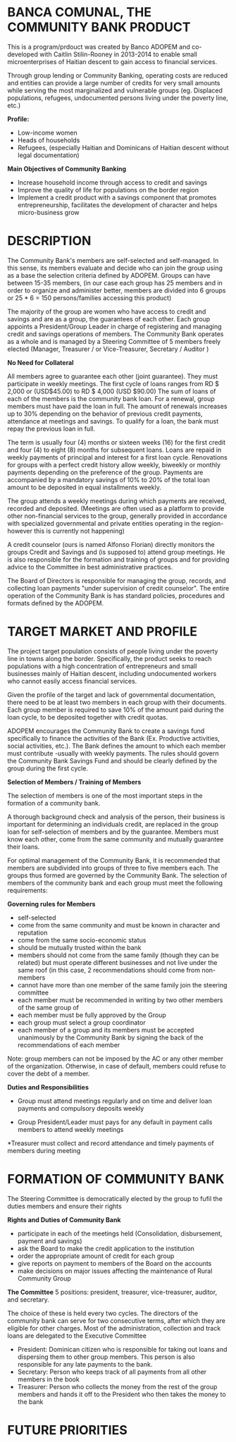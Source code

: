 # BANCA COMUNAL, THE COMMUNITY BANK PRODUCT
 
This is a program/prdouct was created by Banco ADOPEM and co-developed with Caitlin Stilin-Rooney in 2013-2014 to enable small microenterprises of Haitian descent to gain access to financial services.

Through group lending or Community Banking, operating costs are reduced and entities can provide a large number of credits for very small amounts while serving the most marginalized and vulnerable groups (eg. Displaced populations, refugees, undocumented persons living under the poverty line, etc.) 

**Profile:** 
* Low-income women
* Heads of households
* Refugees, (especially Haitian and Dominicans of Haitian descent without legal documentation) 

**Main Objectives of Community Banking**
* Increase household income through access to credit and savings 
* Improve the quality of life for populations on the border region 
* Implement a credit product with a savings component that promotes entrepreneurship, facilitates the
development of character and helps micro-business grow


# DESCRIPTION

The Community Bank's members are self-selected and self-managed. In this sense, its members evaluate
and decide who can join the group using as a base the selection criteria defined by ADOPEM. Groups can have between 15-35 members, (in our case each group has 25 members and in order to organize and administer better, members are divided into 6 groups or 25 * 6 = 150 persons/families accessing this product)

The majority of the group are women who have access to credit and savings and are as a group, the
guarantees of each other. Each group appoints a President/Group Leader in charge of registering and managing credit and savings
operations of members. The Community Bank operates as a whole and is managed by a Steering Committee
of 5 members freely elected (Manager, Treasurer / or Vice-Treasurer, Secretary /  Auditor )


**No Need for Collateral**

All members agree to guarantee each other (joint guarantee). They must participate in weekly meetings. The first cycle of loans ranges from RD $ 2,000 or (USD$45.00) to RD $ 4,000 (USD $90.00) The sum of loans of each of the members is the community bank loan. For a renewal, group members must have paid the loan in full. The amount of renewals
increases up to 30% depending on the behavior of previous credit payments, attendance at meetings
and savings. To qualify for a loan, the bank must repay the previous loan in full.

The term is usually four (4) months or sixteen weeks (16) for the first credit and four (4) to eight
(8) months for subsequent loans. Loans are repaid in weekly payments of principal and interest for a
first loan cycle. Renovations for groups with a perfect credit history allow weekly, biweekly or monthly
payments depending on the preference of the group. Payments are accompanied by a mandatory savings
of 10% to 20% of the total loan amount to be deposited in equal installments weekly.

The group attends a weekly meetings during which payments are received, recorded
and deposited. (Meetings are often used as a platform to provide other non-financial services to the group, generally provided in accordance with specialized governmental and private entities operating in the region- however this is currently not happening)

A credit counselor (ours is named Alfonso Florian) directly monitors the groups Credit and Savings and (is supposed to) attend group meetings. He is
also responsible for the formation and training of groups and for providing advice to the Committee in best administrative practices.

The Board of Directors is responsible for managing the group, records, and collecting loan payments
"under supervision of credit counselor". The entire operation of the Community Bank is has standard
policies, procedures and formats defined by the ADOPEM.


# TARGET MARKET AND PROFILE

The project target population consists of people living under the poverty line in towns along the
border. Specifically, the product seeks to reach populations with a high concentration of
entrepreneurs and small businesses mainly of Haitian descent, including undocumented workers who cannot easily access  financial services. 

Given the profile of the target and lack of governmental documentation, there need to be at least
two members in each group with their documents. Each group member is required to save 10% of the amount paid during the loan cycle, to be deposited
together with credit quotas.


ADOPEM encourages the Community Bank to create a savings fund specifically to finance the
activities of the Bank (Ex. Productive activities, social activities, etc.). The Bank defines the amount
to which each member must contribute -usually with weekly payments. The rules should govern the Community Bank Savings Fund and
should be clearly defined by the group during the first cycle.


**Selection of Members / Training of Members**

The selection of members is one of the most important steps in the formation of a community bank. 

A thorough background check and analysis of the person, their business is important for determining an individuals credit, are
replaced in the group loan for self-selection of members and by the guarantee. Members must
know each other, come from the same community and mutually guarantee their loans. 

For optimal management of the Community Bank, it is recommended that members are subdivided into groups of three to
five members each. The groups thus formed are governed by the Community Bank. The selection of
members of the community bank and each group must meet the following requirements:

**Governing rules for Members**

* self-selected
* come from the same community and must be known in character and reputation
* come from the same socio-economic status 
* should be mutually trusted within the bank 
* members should not come from the same family (though they can be related) but must operate different businesses and not live under the same roof (in this case, 2 recommendations should come from non-members
* cannot have more than one member of the same family join the steering committee 
* each member must be recommended in writing by two other members of the same group of 
* each member must be fully approved by the Group 
* each group must select a group coordinator 
* each member of a group and its members must be accepted unanimously by the Community Bank by signing the back of the recommendations of each member

Note: group members can not be imposed by the AC or any other member of the organization. Otherwise,
in case of default, members could refuse to cover the debt of a member.

**Duties and Responsibilities**

* Group must attend meetings regularly and on time and deliver loan payments and compulsory deposits weekly

* Group President/Leader must pays for any default in payment calls members to attend weekly meetings 

*Treasurer must collect and record attendance and timely payments of members during meeting


# FORMATION OF COMMUNITY BANK
 
The Steering Committee is democratically elected by the group to fufil the duties members and ensure their rights

**Rights and Duties of Community Bank**

* participate in each of the meetings held (Consolidation, disbursement, payment and
savings) 
* ask the Board to make the credit application to the institution
* order the appropriate amount of credit for each group
* give reports on payment to members of the Board on the accounts
* make decisions on major issues affecting the maintenance of Rural Community Group

**The Committee**
5 positions: president, treasurer, vice-treasurer, auditor, and secretary.

The choice of these is held every two cycles. The directors of the community bank can
serve for two consecutive terms, after which they are eligible for other charges. Most of the
administration, collection and track loans are delegated to the Executive Committee

* President: Dominican citizen who is responsible for taking out loans and dispersing them to other group members. This person is also responsible for any late payments to the bank. 
* Secretary: Person who keeps track of all payments from all other members in the book  
* Treasurer: Person who collects the money from the rest of the group members and hands it off to the President who then takes the money to the bank 

# FUTURE PRIORITIES
